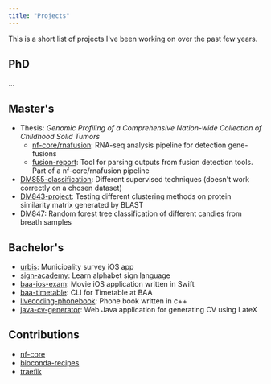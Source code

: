 ```yaml
---
title: "Projects"
---
```


This is a short list of projects I've been working on over the past few years.

## PhD

...

## Master's

* Thesis: _Genomic Profiling of a Comprehensive Nation-wide Collection of Childhood Solid Tumors_
  * [nf-core/rnafusion](https://github.com/nf-core/rnafusion): RNA-seq analysis pipeline for detection gene-fusions
  * [fusion-report](https://github.com/matq007/fusion-report): Tool for parsing outputs from fusion detection tools. Part of a nf-core/rnafusion pipeline
* [DM855-classification](https://github.com/matq007/DM855-classification): Different supervised techniques (doesn't work correctly on a chosen dataset)
* [DM843-project](https://github.com/matq007/DM843-project): Testing different clustering methods on protein similarity matrix generated by BLAST
* [DM847](https://github.com/matq007/DM847): Random forest tree classification of different candies from breath samples 

## Bachelor's

* [urbis](https://devpost.com/software/smartcity-xe10fa): Municipality survey iOS app
* [sign-academy](https://github.com/sbozhilov/sign-academy): Learn alphabet sign language
* [baa-ios-exam](https://github.com/matq007/baa-ios-exam): Movie iOS application written in Swift
* [baa-timetable](https://github.com/matq007/baa-timetable): CLI for Timetable at BAA
* [livecoding-phonebook](https://github.com/matq007/livecoding-phonebook): Phone book written in c++
* [java-cv-generator](https://github.com/matq007/java-cv-generator): Web Java application for generating CV using LateX

## Contributions

* [nf-core](https://github.com/nf-core)
* [bioconda-recipes](https://github.com/bioconda/bioconda-recipes)
* [traefik](https://github.com/containous/traefik)
